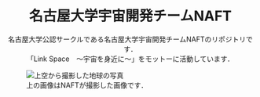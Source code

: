 <h1 align="center">名古屋大学宇宙開発チームNAFT</h1>
<div align="center">
<p>
名古屋大学公認サークルである名古屋大学宇宙開発チームNAFTのリポジトリです．</br>
「Link Space　～宇宙を身近に～」をモットーに活動しています．
</p>
</div>

<figure>
<img src="https://naft.space/wordpress/wp-content/uploads/2017/09/cropped-backimage.jpg" alt="上空から撮影した地球の写真">
<figcaption>上の画像はNAFTが撮影した画像です．</figcaption>
</figure>
